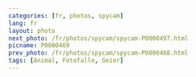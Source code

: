 ```yaml
---
categories: [fr, photos, spycam]
lang: fr
layout: photo
next_photo: /fr/photos/spycam/spycam-P0000497.html
picname: P0000469
prev_photo: /fr/photos/spycam/spycam-P0000468.html
tags: [Animal, Fotofalle, Geier]
---
```

